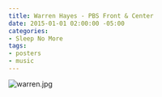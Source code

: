 ```yaml
---
title: Warren Hayes - PBS Front & Center
date: 2015-01-01 02:00:00 -05:00
categories:
- Sleep No More
tags:
- posters
- music
---
```


![warren.jpg](/uploads/warren.jpg)